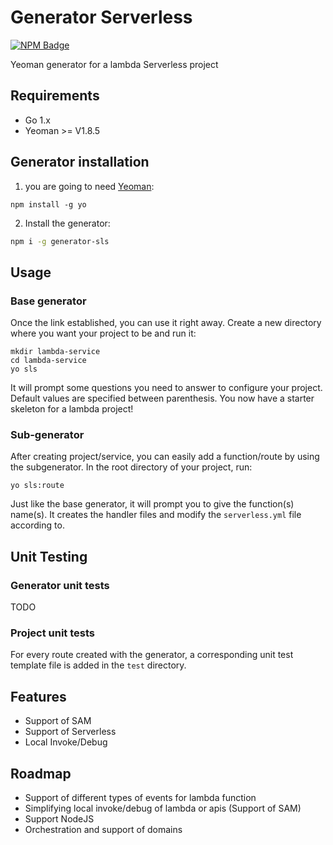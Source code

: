 # Generator Serverless

[![NPM Badge](https://img.shields.io/npm/v/generator-serverless.svg)](https://www.npmjs.com/package/generator-sls)

Yeoman generator for a lambda Serverless project


## Requirements

* Go 1.x 
* Yeoman >= V1.8.5

## Generator installation
 
1) you are going to need [Yeoman](http://yeoman.io/):
```
npm install -g yo
```
2) Install the generator:

```bash
npm i -g generator-sls
```

## Usage

### Base generator

Once the link established, you can use it right away.
Create a new directory where you want your project to be and run it:
```
mkdir lambda-service
cd lambda-service
yo sls
```
It will prompt some questions you need to answer to configure your project.
Default values are specified between parenthesis.
You now have a starter skeleton for a lambda project!

### Sub-generator

After creating project/service, you can easily add a function/route by using the subgenerator. In the root directory of your project, run:
```
yo sls:route
```
Just like the base generator, it will prompt you to give the function(s) name(s).
It creates the handler files
 and modify the `serverless.yml` file according to.

## Unit Testing
### Generator unit tests
TODO

### Project unit tests
For every route created with the generator, a corresponding unit test template file is added
in the `test` directory.

## Features
- Support of SAM 
- Support of Serverless 
- Local Invoke/Debug 

## Roadmap

- Support of different types of events for lambda function  
- Simplifying local invoke/debug of lambda or apis (Support of SAM)
- Support NodeJS
- Orchestration and support of domains  